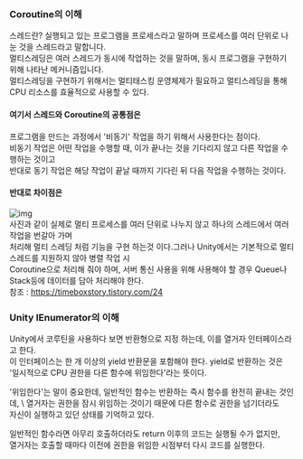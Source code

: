 ### Coroutine의 이해
스레드란?
실행되고 있는 프로그램을 프로세스라고 말하며 프로세스를 여러 단위로 나눈 것을 스레드라고 말합니다.\
멀티스레딩은 여러 스레드가 동시에 작업하는 것을 말하며, 동시 프로그램을 구현하기 위해  나타난 메커니즘입니다.\
멀티스레딩을 구현하기 위해서는 멀티태스킹 운영체제가 필요하고 멀티스레딩을 통해 CPU 리소스를 효율적으로 사용할 수 있다.

#### 여기서 스레드와 Coroutine의 공통점은
프로그램을 만드는 과정에서 '비동기' 작업을 하기 위해서 사용한다는 점이다.\
비동기 작업은 어떤 작업을 수행할 때, 이가 끝나는 것을 기다리지 않고 다른 작업을 수행하는 것이고\
반대로 동기 작업은 해당 작업이 끝날 때까지 기다린 뒤 다음 작업을 수행하는 것이다.

#### 반대로 차이점은
![img](https://user-images.githubusercontent.com/93506849/210932507-99d1e315-65e0-420b-b25f-c3311347c423.png)\
사진과 같이 실제로 멀티 프로세스를 여러 단위로 나누지 않고 하나의 스레드에서 여러 작업을 번갈아 가며\
처리해 멀티 스레딩 처럼 기능을 구현 하는것 이다.그러나 Unity에서는 기본적으로 멀티 스레드를 지원하지 않아 병렬 작업 시\
Coroutine으로 처리해 줘야 하며, 서버 통신 사용을 위해 사용해야 할 경우 Queue나 Stack등에 데이터를 담아 처리해야 한다.\
참조 : https://timeboxstory.tistory.com/24

### Unity IEnumerator의 이해
Unity에서 코루틴을 사용하다 보면 반환형으로 지정 하는데, 이를 열거자 인터페이스라고 한다.\
이 인터페이스는 한 개 이상의 yield 반환문을 포함해야 한다. yield로 반환하는 것은 \
'일시적으로 CPU 권한을 다른 함수에 위임한다'라는 뜻이다.

'위임한다'는 말이 중요한데, 일반적인 함수는 반환하는 즉시 함수를 완전히 끝내는 것인데, \ 
열거자는 권한을 잠시 위임하는 것이기 때문에 다른 함수로 권한을 넘기더라도\
자신이 실행하고 있던 상태를 기억하고 있다.

일반적인 함수라면 아무리 호출하더라도 return 이후의 코드는 실행될 수가 없지만,\
열거자는 호출할 때마다 이전에 권한을 위임한 시점부터 다시 코드를 실행한다.
